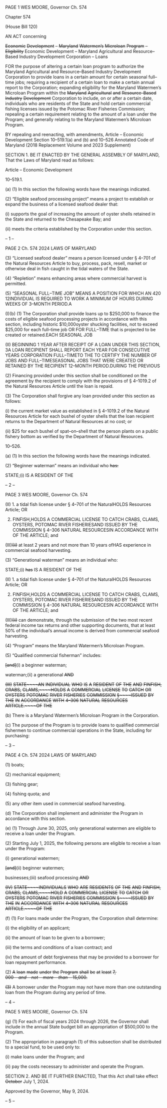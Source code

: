 PAGE 1
WES MOORE, Governor Ch. 574

Chapter 574

(House Bill 120)

AN ACT concerning

~~Economic~~ ~~Development~~ ~~–~~ ~~Maryland~~ ~~Watermen’s~~ ~~Microloan~~ ~~Program~~ ~~–~~ ~~Eligibility~~
Economic Development – Maryland Agricultural and Resource–Based Industry
Development Corporation – Loans

FOR the purpose of altering a certain loan program to authorize the Maryland Agricultural
and Resource–Based Industry Development Corporation to provide loans in a certain
amount for certain seasonal full–time jobs; requiring a recipient of a certain loan to
make a certain annual report to the Corporation; expanding eligibility for the
Maryland Watermen’s Microloan Program within the ~~Maryland~~ ~~Agricultural~~ ~~and~~
~~Resource–Based~~ ~~Industry~~ ~~Development~~ Corporation to include, on or after a certain
date, individuals who are residents of the State and hold certain commercial fishing
licenses issued by the Potomac River Fisheries Commission; repealing a certain
requirement relating to the amount of a loan under the Program; and generally
relating to the Maryland Watermen’s Microloan Program.

BY repealing and reenacting, with amendments,
Article – Economic Development
Section 10–519.1(a) and (b) and 10–526
Annotated Code of Maryland
(2018 Replacement Volume and 2023 Supplement)

SECTION 1. BE IT ENACTED BY THE GENERAL ASSEMBLY OF MARYLAND,
That the Laws of Maryland read as follows:

Article – Economic Development

10–519.1.

(a) (1) In this section the following words have the meanings indicated.

(2) “Eligible seafood processing project” means a project to establish or
expand the business of a licensed seafood dealer that:

(i) supports the goal of increasing the amount of oyster shells
retained in the State and returned to the Chesapeake Bay; and

(ii) meets the criteria established by the Corporation under this
section.

– 1 –

PAGE 2
Ch. 574 2024 LAWS OF MARYLAND

(3) “Licensed seafood dealer” means a person licensed under § 4–701 of the
Natural Resources Article to buy, process, pack, resell, market or otherwise deal in fish
caught in the tidal waters of the State.

(4) “Repletion” means enhancing areas where commercial harvest is
permitted.

(5) “SEASONAL FULL–TIME JOB” MEANS A POSITION FOR WHICH AN
420 12INDIVIDUAL IS REQUIRED TO WORK A MINIMUM OF HOURS DURING WEEKS OF
3–MONTH PERIOD.A

(I)(b) (1) The Corporation shall provide loans up to $250,000 to finance the
costs of eligible seafood processing projects in accordance with this section, including historic
$10,000oyster shucking facilities, not to exceed $25,000 for each full–time job OR FOR
FULL–TIME that is projected to be created or retained.EACH SEASONAL JOB

(II) BEGINNING 1 YEAR AFTER RECEIPT OF A LOAN UNDER THIS
SECTION, 3A LOAN RECIPIENT SHALL REPORT EACH YEAR FOR CONSECUTIVE YEARS
CORPORATION FULL–TIMETO THE TO CERTIFY THE NUMBER OF JOBS AND
FULL–TIMESEASONAL JOBS THAT WERE CREATED OR RETAINED BY THE RECIPIENT
12–MONTH PERIOD.DURING THE PREVIOUS

(2) Financing provided under this section shall be conditioned on the
agreement by the recipient to comply with the provisions of § 4–1019.2 of the Natural
Resources Article until the loan is repaid.

(3) The Corporation shall forgive any loan provided under this section as
follows:

(i) the current market value as established in § 4–1019.2 of the
Natural Resources Article for each bushel of oyster shells that the loan recipient returns to
the Department of Natural Resources at no cost; or

(ii) $25 for each bushel of spat–on–shell that the person plants on a
public fishery bottom as verified by the Department of Natural Resources.

10–526.

(a) (1) In this section the following words have the meanings indicated.

(2) “Beginner waterman” means an individual who ~~has:~~

STATE;(i) IS A RESIDENT OF THE

– 2 –

PAGE 3
WES MOORE, Governor Ch. 574

(II) 1. a tidal fish license under § 4–701 of the NaturalHOLDS
Resources Article; OR

2. FINFISH,HOLDS A COMMERCIAL LICENSE TO CATCH
CRABS, CLAMS, OYSTERS, POTOMAC RIVER FISHERIESAND ISSUED BY THE
COMMISSION § 4–306 NATURAL RESOURCESIN ACCORDANCE WITH OF THE
ARTICLE; and

(III)~~(ii)~~ at least 2 years and not more than 10 years ofHAS
experience in commercial seafood harvesting.

(3) “Generational waterman” means an individual who:

STATE;(i) ~~has~~ IS A RESIDENT OF THE

(II) 1. a tidal fish license under § 4–701 of the NaturalHOLDS
Resources Article; OR

2. FINFISH,HOLDS A COMMERCIAL LICENSE TO CATCH
CRABS, CLAMS, OYSTERS, POTOMAC RIVER FISHERIESAND ISSUED BY THE
COMMISSION § 4–306 NATURAL RESOURCESIN ACCORDANCE WITH OF THE
ARTICLE; and

(III)~~(ii)~~ can demonstrate, through the submission of the two most
recent federal income tax returns and other supporting documents, that at least 50% of the
individual’s annual income is derived from commercial seafood harvesting.

(4) “Program” means the Maryland Watermen’s Microloan Program.

(5) “Qualified commercial fisherman” includes:

~~[and]~~(i) a beginner waterman;

waterman;(ii) a generational ~~AND~~

~~(III)~~ ~~STATE~~~~AN~~ ~~INDIVIDUAL~~ ~~WHO~~ ~~IS~~ ~~A~~ ~~RESIDENT~~ ~~OF~~ ~~THE~~ ~~AND~~
~~FINFISH,~~ ~~CRABS,~~ ~~CLAMS,~~~~HOLDS~~ ~~A~~ ~~COMMERCIAL~~ ~~LICENSE~~ ~~TO~~ ~~CATCH~~ ~~OR~~ ~~OYSTERS~~
~~POTOMAC~~ ~~RIVER~~ ~~FISHERIES~~ ~~COMMISSION~~ ~~§~~~~ISSUED~~ ~~BY~~ ~~THE~~ ~~IN~~ ~~ACCORDANCE~~ ~~WITH~~
~~4–306~~ ~~NATURAL~~ ~~RESOURCES~~ ~~ARTICLE.~~~~OF~~ ~~THE~~

(b) There is a Maryland Watermen’s Microloan Program in the Corporation.

(c) The purpose of the Program is to provide loans to qualified commercial
fishermen to continue commercial operations in the State, including for purchasing:

– 3 –

PAGE 4
Ch. 574 2024 LAWS OF MARYLAND

(1) boats;

(2) mechanical equipment;

(3) fishing gear;

(4) fishing quota; and

(5) any other item used in commercial seafood harvesting.

(d) The Corporation shall implement and administer the Program in accordance
with this section.

(e) (1) Through June 30, 2025, only generational watermen are eligible to
receive a loan under the Program.

(2) Starting July 1, 2025, the following persons are eligible to receive a loan
under the Program:

(i) generational watermen;

~~[and]~~(ii) beginner watermen;

businesses;(iii) seafood processing ~~AND~~

~~(IV)~~ ~~STATE~~~~INDIVIDUALS~~ ~~WHO~~ ~~ARE~~ ~~RESIDENTS~~ ~~OF~~ ~~THE~~ ~~AND~~
~~FINFISH,~~ ~~CRABS,~~ ~~CLAMS,~~~~HOLD~~ ~~A~~ ~~COMMERCIAL~~ ~~LICENSE~~ ~~TO~~ ~~CATCH~~ ~~OR~~ ~~OYSTERS~~
~~POTOMAC~~ ~~RIVER~~ ~~FISHERIES~~ ~~COMMISSION~~ ~~§~~~~ISSUED~~ ~~BY~~ ~~THE~~ ~~IN~~ ~~ACCORDANCE~~ ~~WITH~~
~~4–306~~ ~~NATURAL~~ ~~RESOURCES~~ ~~ARTICLE.~~~~OF~~ ~~THE~~

(f) (1) For loans made under the Program, the Corporation shall determine:

(i) the eligibility of an applicant;

(ii) the amount of loan to be given to a borrower;

(iii) the terms and conditions of a loan contract; and

(iv) the amount of debt forgiveness that may be provided to a
borrower for loan repayment performance.

(2) ~~A~~ ~~loan~~ ~~made~~ ~~under~~ ~~the~~ ~~Program~~ ~~shall~~ ~~be~~ ~~at~~ ~~least~~ ~~$7,000~~ ~~and~~ ~~not~~ ~~more~~
~~than~~ ~~$15,000.~~

~~(3)~~ A borrower under the Program may not have more than one
outstanding loan from the Program during any period of time.

– 4 –

PAGE 5
WES MOORE, Governor Ch. 574

(g) (1) For each of fiscal years 2024 through 2026, the Governor shall include
in the annual State budget bill an appropriation of $500,000 to the Program.

(2) The appropriation in paragraph (1) of this subsection shall be
distributed to a special fund, to be used only to:

(i) make loans under the Program; and

(ii) pay the costs necessary to administer and operate the Program.

SECTION 2. AND BE IT FURTHER ENACTED, That this Act shall take effect
~~October~~ July 1, 2024.

Approved by the Governor, May 9, 2024.

– 5 –